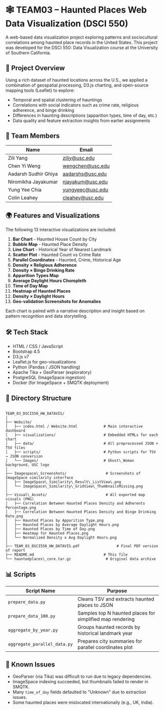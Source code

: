 
# 🕸️ TEAM03 – Haunted Places Web Data Visualization (DSCI 550)

A web-based data visualization project exploring patterns and sociocultural correlations among haunted place records in the United States. This project was developed for the DSCI 550: Data Visualization course at the University of Southern California.

## 🔮 Project Overview

Using a rich dataset of haunted locations across the U.S., we applied a combination of geospatial processing, D3.js charting, and open-source mapping tools (Leaflet) to explore:

- Temporal and spatial clustering of hauntings
- Correlations with social indicators such as crime rate, religious adherence, and binge drinking
- Differences in haunting descriptions (apparition types, time of day, etc.)
- Data quality and feature extraction insights from earlier assignments

## 👥 Team Members

| Name                 | Email              |
|----------------------|--------------------|
| Zili Yang            | ziliy@usc.edu      |
| Chen Yi Weng         | wengchen@usc.edu   |
| Aadarsh Sudhir Ghiya | aadarshs@usc.edu   |
| Niromikha Jayakumar  | njayakum@usc.edu   |
| Yung Yee Chia        | yungyeec@usc.edu   |
| Colin Leahey         | cleahey@usc.edu    |

## 🌍 Features and Visualizations

The following 13 interactive visualizations are included:

1. **Bar Chart** - Haunted House Count by City
2. **Bubble Map** - Haunted Place Density
3. **Line Chart** - Historical Year of Nearest Landmark
4. **Scatter Plot** - Haunted Count vs Crime Rate
5. **Parallel Coordinates** - Haunted, Crime, Historical Age
6. **Density × Religious Adherence**
7. **Density × Binge Drinking Rate**
8. **Apparition Types Map**
9. **Average Daylight Hours Choropleth**
10. **Time of Day Map**
11. **Heatmap of Haunted Places**
12. **Density × Daylight Hours**
13. **Geo-validation Screenshots for Anomalies**

Each chart is paired with a narrative description and insight based on pattern recognition and data storytelling.

## 🛠️ Tech Stack

- HTML / CSS / JavaScript
- Bootstrap 4.5
- D3.js v7
- Leaflet.js for geo-visualizations
- Python (Pandas / JSON handling)
- Apache Tika + GeoParser (exploratory)
- PostgreSQL (ImageSpace ingestion)
- Docker (for ImageSpace + SMQTK deployment)

## 📁 Directory Structure

```

TEAM_03_DSCI550_HW_DATAVIS/
│
├── Website/
│   ├── index.html / Website.html            # Main interactive dashboard
│   ├── visualizations/                      # Embedded HTMLs for each chart
│   ├── data/                                # All preprocessed JSON + TSV files
│   ├── scripts/                             # Python scripts for TSV → JSON conversion
│   └── Images/                              # Ghost\_Woman background, USC logo
│
├── Imagespace\_Screenshots/                  # Screenshots of ImageSpace similarity interface
│   ├── ImageSpace\_Similarity\_Result\_ListView\.png
│   └── ImageSpace\_Similarity\_GridView\_ThumbnailsMissing.png
│
├── Visual\_Assets/                           # All exported map visuals (PNG)
│   ├── Correlation Between Haunted Places Density and Adherents Percentage.png
│   ├── Correlation Between Haunted Places Density and Binge Drinking Rate.png
│   ├── Haunted Places by Apparition Type.png
│   ├── Haunted Places by Average Daylight Hours.png
│   ├── Haunted Places by Time of Day.png
│   ├── Heatmap for Haunted Places.png
│   └── Normalized Density x Avg Daylight Hours.png
│
├── TEAM_03_DSCI550_HW_DATAVIS.pdf                 # Final PDF version of report
├── README.md                                # This file
└── hauntedplaces\_core.tar.gz                # Original data archive

```

## 📊 Scripts

| Script Name                  | Purpose                                                  |
|-----------------------------|----------------------------------------------------------|
| `prepare_data.py`           | Cleans TSV and extracts haunted places to JSON           |
| `prepare_data_100.py`       | Samples top N haunted places for simplified map rendering|
| `aggregate_by_year.py`      | Groups haunted records by historical landmark year       |
| `aggregate_parallel_data.py`| Prepares city summaries for parallel coordinates plot     |

## 🧪 Known Issues

- GeoParser (via Tika) was difficult to run due to legacy dependencies.
- ImageSpace indexing succeeded, but thumbnails failed to render in SMQTK.
- Many `time_of_day` fields defaulted to "Unknown" due to extraction issues.
- Some haunted places were mislocated internationally (e.g., UK, India).
```